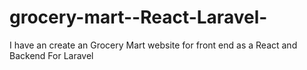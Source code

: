# grocery-mart--React-Laravel-
I have an create an Grocery Mart website for front end as a React and Backend For Laravel
